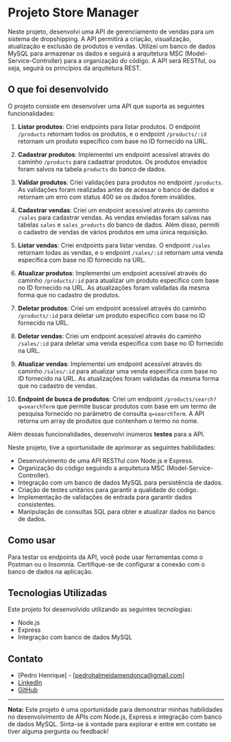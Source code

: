 # Projeto Store Manager

Neste projeto, desenvolvi uma API de gerenciamento de vendas para um sistema de dropshipping. A API permitirá a criação, visualização, atualização e exclusão de produtos e vendas. Utilizei um banco de dados MySQL para armazenar os dados e seguirá a arquitetura MSC (Model-Service-Controller) para a organização do código. A API será RESTful, ou seja, seguirá os princípios da arquitetura REST.

## O que foi desenvolvido

O projeto consiste em desenvolver uma API que suporta as seguintes funcionalidades:

1. **Listar produtos**: Criei endpoints para listar produtos. O endpoint `/products` retornam todos os produtos, e o endpoint `/products/:id` retornam um produto específico com base no ID fornecido na URL.

2. **Cadastrar produtos**: Implementei um endpoint acessível através do caminho `/products` para cadastrar produtos. Os produtos enviados foram salvos na tabela `products` do banco de dados.

3. **Validar produtos**: Criei validações para produtos no endpoint `/products`. As validações foram realizadas antes de acessar o banco de dados e retornam um erro com status 400 se os dados forem inválidos.

4. **Cadastrar vendas**: Criei um endpoint acessível através do caminho `/sales` para cadastrar vendas. As vendas enviadas foram salvas nas tabelas `sales` e `sales_products` do banco de dados. Além disso, permiti o cadastro de vendas de vários produtos em uma única requisição.

5. **Listar vendas**: Criei endpoints para listar vendas. O endpoint `/sales` retornam todas as vendas, e o endpoint `/sales/:id` retornam uma venda específica com base no ID fornecido na URL.

6. **Atualizar produtos**: Implementei um endpoint acessível através do caminho `/products/:id` para atualizar um produto específico com base no ID fornecido na URL. As atualizações foram validadas da mesma forma que no cadastro de produtos.

7. **Deletar produtos**: Criei um endpoint acessível através do caminho `/products/:id` para deletar um produto específico com base no ID fornecido na URL.

8. **Deletar vendas**: Criei um endpoint acessível através do caminho `/sales/:id` para deletar uma venda específica com base no ID fornecido na URL.

9. **Atualizar vendas**: Implementei um endpoint acessível através do caminho `/sales/:id` para atualizar uma venda específica com base no ID fornecido na URL. As atualizações foram validadas da mesma forma que no cadastro de vendas.

10. **Endpoint de busca de produtos**: Criei um endpoint `/products/search?q=searchTerm` que permite buscar produtos com base em um termo de pesquisa fornecido no parâmetro de consulta `q=searchTerm`. A API retorna um array de produtos que contenham o termo no nome.

Além dessas funcionalidades, desenvolvi inúmeros **testes** para a API.

Neste projeto, tive a oportunidade de aprimorar as seguintes habilidades:

- Desenvolvimento de uma API RESTful com Node.js e Express.
- Organização do código seguindo a arquitetura MSC (Model-Service-Controller).
- Integração com um banco de dados MySQL para persistência de dados.
- Criação de testes unitários para garantir a qualidade do código.
- Implementação de validações de entrada para garantir dados consistentes.
- Manipulação de consultas SQL para obter e atualizar dados no banco de dados.

## Como usar

Para testar os endpoints da API, você pode usar ferramentas como o Postman ou o Insomnia. Certifique-se de configurar a conexão com o banco de dados na aplicação.

## Tecnologias Utilizadas

Este projeto foi desenvolvido utilizando as seguintes tecnologias:

- Node.js
- Express
- Integração com banco de dados MySQL

## Contato

- [Pedro Henrique] - [pedrohalmeidamendonca@gmail.com]
- [LinkedIn](https://www.linkedin.com/in/pedrohxiv/)
- [GitHub](https://github.com/pedrohxiv)

---

**Nota:** Este projeto é uma oportunidade para demonstrar minhas habilidades no desenvolvimento de APIs com Node.js, Express e integração com banco de dados MySQL. Sinta-se à vontade para explorar e entre em contato se tiver alguma pergunta ou feedback!
